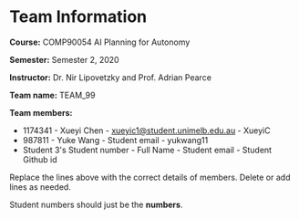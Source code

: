 # Team Information

**Course:** COMP90054 AI Planning for Autonomy

**Semester:** Semester 2, 2020

**Instructor:** Dr. Nir Lipovetzky and Prof. Adrian Pearce

**Team name:** TEAM_99

**Team members:**

* 1174341 - Xueyi Chen - xueyic1@student.unimelb.edu.au - XueyiC
* 987811 - Yuke Wang - Student email - yukwang11
* Student 3's Student number - Full Name - Student email - Student Github id

Replace the lines above with the correct details of members. Delete or add lines as needed.

Student numbers should just be the **numbers**.
